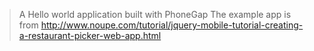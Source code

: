 > A Hello world application built with PhoneGap
The example app is from http://www.noupe.com/tutorial/jquery-mobile-tutorial-creating-a-restaurant-picker-web-app.html

